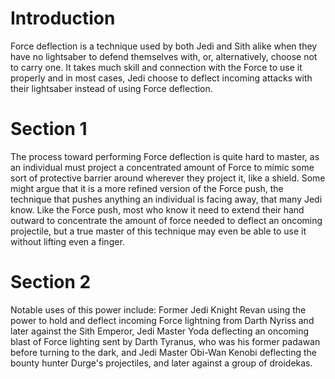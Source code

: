 # Introduction

Force deflection is a technique used by both Jedi and Sith alike when they have no lightsaber to defend themselves with, or, alternatively, choose not to carry one.
It takes much skill and connection with the Force to use it properly and in most cases, Jedi choose to deflect incoming attacks with their lightsaber instead of using Force deflection.

# Section 1

The process toward performing Force deflection is quite hard to master, as an individual must project a concentrated amount of Force to mimic some sort of protective barrier around wherever they project it, like a shield.
Some might argue that it is a more refined version of the Force push, the technique that pushes anything an individual is facing away, that many Jedi know.
Like the Force push, most who know it need to extend their hand outward to concentrate the amount of force needed to deflect an oncoming projectile, but a true master of this technique may even be able to use it without lifting even a finger.

# Section 2

Notable uses of this power include: Former Jedi Knight Revan using the power to hold and deflect incoming Force lightning from Darth Nyriss and later against the Sith Emperor, Jedi Master Yoda deflecting an oncoming blast of Force lighting sent by Darth Tyranus, who was his former padawan before turning to the dark, and Jedi Master Obi-Wan Kenobi deflecting the bounty hunter Durge's projectiles, and later against a group of droidekas.
